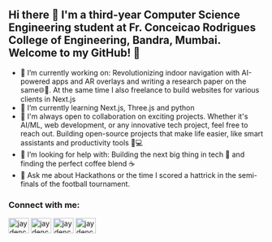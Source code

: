 ## Hi there 👋 I'm a third-year Computer Science Engineering student at Fr. Conceicao Rodrigues College of Engineering, Bandra, Mumbai. Welcome to my GitHub! 🚀
- 🔭 I’m currently working on: Revolutionizing indoor navigation with AI-powered apps and AR overlays  and writing a research paper on the same🌐📍. At the same time I also freelance to build websites for various clients in Next.js
- 🌱 I’m currently learning Next.js, Three.js and python
- 👯 I'm always open to collaboration on exciting projects. Whether it's AI/ML, web development, or any innovative tech project, feel free to reach out.  Building open-source projects that make life easier, like smart assistants and productivity tools 🌟💻
- 🤔 I’m looking for help with: Building the next big thing in tech 🚀 and finding the perfect coffee blend ☕
- 💬 Ask me about Hackathons or the time I scored a hattrick in the semi-finals of the football tournament.
<h3 align="left">Connect with me:</h3>
<p align="left">
<a href="https://dev.to/jayden_colaco_8183239c198" target="blank"><img align="center" src="https://raw.githubusercontent.com/rahuldkjain/github-profile-readme-generator/master/src/images/icons/Social/devto.svg" alt="jaydencolaco" height="30" width="40" /></a>
<a href="https://x.com/ColacoJayden" target="blank"><img align="center" src="https://raw.githubusercontent.com/rahuldkjain/github-profile-readme-generator/master/src/images/icons/Social/twitter.svg" alt="jaydencolaco" height="30" width="40" /></a>
<a href="https://www.linkedin.com/in/jayden-colaco/" target="blank"><img align="center" src="https://raw.githubusercontent.com/rahuldkjain/github-profile-readme-generator/master/src/images/icons/Social/linked-in-alt.svg" alt="jaydencolaco" height="30" width="40" /></a>
<a href="https://www.instagram.com/jaydencolaco/" target="blank"><img align="center" src="https://raw.githubusercontent.com/rahuldkjain/github-profile-readme-generator/master/src/images/icons/Social/instagram.svg" alt="jaydencolaco" height="30" width="40" /></a>


<!--
**jaydencolaco/jaydencolaco** is a ✨ _special_ ✨ repository because its `README.md` (this file) appears on your GitHub profile.

Here are some ideas to get you started:


-->
